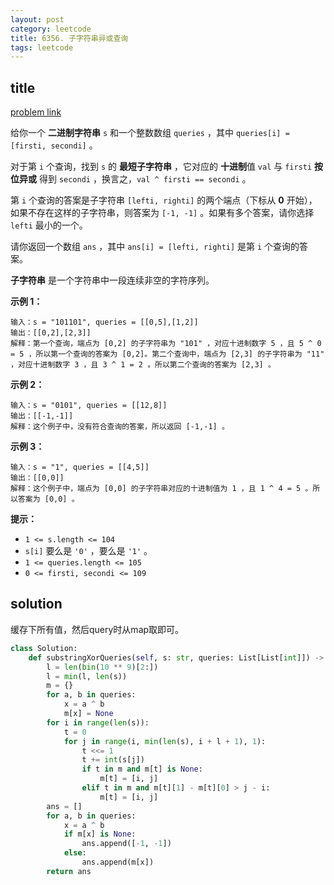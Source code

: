 ```yaml
---
layout: post
category: leetcode
title: 6356. 子字符串异或查询
tags: leetcode
---
```


## title
[problem link](https://leetcode.cn/problems/substring-xor-queries/)

给你一个 **二进制字符串** `s` 和一个整数数组 `queries` ，其中 `queries[i] = [firsti, secondi]` 。

对于第 `i` 个查询，找到 `s` 的 **最短子字符串** ，它对应的 **十进制**值 `val` 与 `firsti` **按位异或** 得到 `secondi` ，换言之，`val ^ firsti == secondi` 。

第 `i` 个查询的答案是子字符串 `[lefti, righti]` 的两个端点（下标从 **0** 开始），如果不存在这样的子字符串，则答案为 `[-1, -1]` 。如果有多个答案，请你选择 `lefti` 最小的一个。

请你返回一个数组 `ans` ，其中 `ans[i] = [lefti, righti]` 是第 `i` 个查询的答案。

**子字符串** 是一个字符串中一段连续非空的字符序列。

 

**示例 1：**

```
输入：s = "101101", queries = [[0,5],[1,2]]
输出：[[0,2],[2,3]]
解释：第一个查询，端点为 [0,2] 的子字符串为 "101" ，对应十进制数字 5 ，且 5 ^ 0 = 5 ，所以第一个查询的答案为 [0,2]。第二个查询中，端点为 [2,3] 的子字符串为 "11" ，对应十进制数字 3 ，且 3 ^ 1 = 2 。所以第二个查询的答案为 [2,3] 。
```

**示例 2：**

```
输入：s = "0101", queries = [[12,8]]
输出：[[-1,-1]]
解释：这个例子中，没有符合查询的答案，所以返回 [-1,-1] 。
```

**示例 3：**

```
输入：s = "1", queries = [[4,5]]
输出：[[0,0]]
解释：这个例子中，端点为 [0,0] 的子字符串对应的十进制值为 1 ，且 1 ^ 4 = 5 。所以答案为 [0,0] 。
```

 

**提示：**

- `1 <= s.length <= 104`
- `s[i]` 要么是 `'0'` ，要么是 `'1'` 。
- `1 <= queries.length <= 105`
- `0 <= firsti, secondi <= 109`

## solution

缓存下所有值，然后query时从map取即可。

```python
class Solution:
    def substringXorQueries(self, s: str, queries: List[List[int]]) -> List[List[int]]:
        l = len(bin(10 ** 9)[2:])
        l = min(l, len(s))
        m = {}
        for a, b in queries:
            x = a ^ b
            m[x] = None
        for i in range(len(s)):
            t = 0
            for j in range(i, min(len(s), i + l + 1), 1):
                t <<= 1
                t += int(s[j])
                if t in m and m[t] is None:
                    m[t] = [i, j]
                elif t in m and m[t][1] - m[t][0] > j - i:
                    m[t] = [i, j]
        ans = []
        for a, b in queries:
            x = a ^ b
            if m[x] is None:
                ans.append([-1, -1])
            else:
                ans.append(m[x])
        return ans
```

